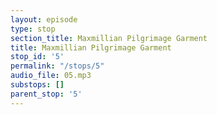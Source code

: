 ```yaml
---
layout: episode
type: stop
section_title: Maxmillian Pilgrimage Garment
title: Maxmillian Pilgrimage Garment
stop_id: '5'
permalink: "/stops/5"
audio_file: 05.mp3
substops: []
parent_stop: '5'
---
```


